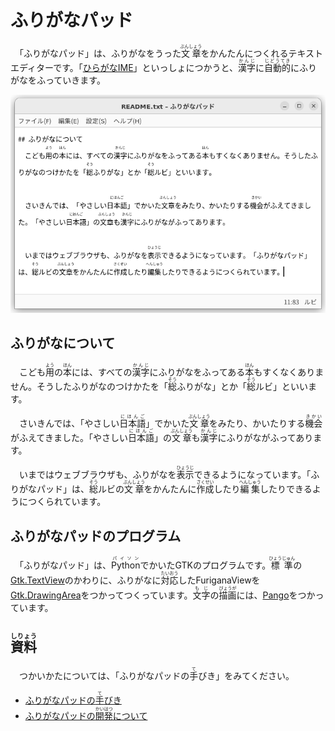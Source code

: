 # ふりがなパッド
　「ふりがなパッド」は、ふりがなをうった<ruby>文章<rp>(</rp><rt>ぶんしょう</rt><rp>)</rp></ruby>をかんたんにつくれるテキストエディターです。「[ひらがなIME](https://github.com/esrille/ibus-hiragana)」といっしょにつかうと、<ruby>漢字<rp>(</rp><rt>かんじ</rt><rp>)</rp></ruby>に<ruby>自動的<rp>(</rp><rt>じどうてき</rt><rp>)</rp></ruby>にふりがなをふっていきます。

![「ふりがなパッド」のスクリーンショット](screenshot.png)

## ふりがなについて
　こども<ruby>用<rp>(</rp><rt>よう</rt><rp>)</rp></ruby>の<ruby>本<rp>(</rp><rt>ほん</rt><rp>)</rp></ruby>には、すべての<ruby>漢字<rp>(</rp><rt>かんじ</rt><rp>)</rp></ruby>にふりがなをふってある<ruby>本<rp>(</rp><rt>ほん</rt><rp>)</rp></ruby>もすくなくありません。そうしたふりがなのつけかたを「<ruby>総<rp>(</rp><rt>そう</rt><rp>)</rp></ruby>ふりがな」とか「<ruby>総<rp>(</rp><rt>そう</rt><rp>)</rp></ruby>ルビ」といいます。

　さいきんでは、「やさしい<ruby>日本語<rp>(</rp><rt>にほんご</rt><rp>)</rp></ruby>」でかいた<ruby>文章<rp>(</rp><rt>ぶんしょう</rt><rp>)</rp></ruby>をみたり、かいたりする<ruby>機会<rp>(</rp><rt>きかい</rt><rp>)</rp></ruby>がふえてきました。「やさしい<ruby>日本語<rp>(</rp><rt>にほんご</rt><rp>)</rp></ruby>」の<ruby>文章<rp>(</rp><rt>ぶんしょう</rt><rp>)</rp></ruby>も<ruby>漢字<rp>(</rp><rt>かんじ</rt><rp>)</rp></ruby>にふりがながふってあります。

　いまではウェブブラウザも、ふりがなを<ruby>表示<rp>(</rp><rt>ひょうじ</rt><rp>)</rp></ruby>できるようになっています。「ふりがなパッド」は、<ruby>総<rp>(</rp><rt>そう</rt><rp>)</rp></ruby>ルビの<ruby>文章<rp>(</rp><rt>ぶんしょう</rt><rp>)</rp></ruby>をかんたんに<ruby>作成<rp>(</rp><rt>さくせい</rt><rp>)</rp></ruby>したり<ruby>編集<rp>(</rp><rt>へんしゅう</rt><rp>)</rp></ruby>したりできるようにつくられています。

## ふりがなパッドのプログラム
　「ふりがなパッド」は、<ruby>Python<rp>(</rp><rt>パイソン</rt><rp>)</rp></ruby>でかいたGTKのプログラムです。<ruby>標準<rp>(</rp><rt>ひょうじゅん</rt><rp>)</rp></ruby>の[Gtk.TextView](https://lazka.github.io/pgi-docs/index.html#Gtk-3.0/classes/TextView.html)のかわりに、ふりがなに<ruby>対応<rp>(</rp><rt>たいおう</rt><rp>)</rp></ruby>したFuriganaViewを[Gtk.DrawingArea](https://lazka.github.io/pgi-docs/index.html#Gtk-3.0/classes/DrawingArea.html)をつかってつくっています。<ruby>文字<rp>(</rp><rt>もじ</rt><rp>)</rp></ruby>の<ruby>描画<rp>(</rp><rt>びょうが</rt><rp>)</rp></ruby>には、[Pango](https://lazka.github.io/pgi-docs/index.html#Pango-1.0)をつかっています。

## <ruby>資料<rp>(</rp><rt>しりょう</rt><rp>)</rp></ruby>

　つかいかたについては、「ふりがなパッドの<ruby>手<rp>(</rp><rt>て</rt><rp>)</rp></ruby>びき」をみてください。

- [ふりがなパッドの<ruby>手<rp>(</rp><rt>て</rt><rp>)</rp></ruby>びき](https://esrille.github.io/furiganapad/)
- [ふりがなパッドの<ruby>開発<rp>(</rp><rt>かいはつ</rt><rp>)</rp></ruby>について](https://github.com/esrille/furiganapad/blob/master/CONTRIBUTING.md)
